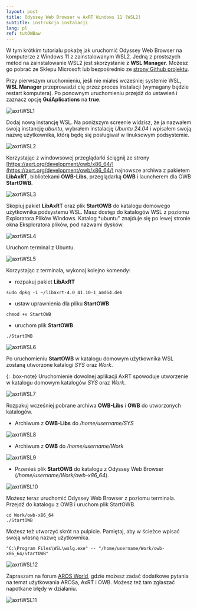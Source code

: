 ```yaml
---
layout: post
title: Odyssey Web Browser w AxRT Windows 11 (WSL2)
subtitle: instrukcja instalacji
lang: pl
ref: tutOWBaw
---
```


W tym krótkim tutorialu pokażę jak uruchomić Odyssey Web Browser na komputerze z Windows 11 z zainstalowanym WSL2. Jedną z prostszych metod na zainstalowanie WSL2 jest skorzystanie z **WSL Manager**. Możesz go pobrać ze Sklepu Microsoft lub bezpośrednio ze [strony Github projektu](https://github.com/bostrot/wsl2-distro-manager/releases).

Przy pierwszym uruchomieniu, jeśli nie miałeś wcześniej systemie WSL, **WSL Manager** przeprowadzi cię przez proces instalacji (wymagany będzie restart komputera). Po ponownym uruchomieniu przejdź do ustawień i zaznacz opcję **GuiAplications** na **true**.

![axrtWSL1](/assets/img/axrtWSL1.png)

Dodaj nową instancję WSL. Na poniższym screenie widzisz, że ja nazwałem swoją instancję *ubuntu*, wybrałem instalację *Ubuntu 24.04* i wpisałem swoją nazwę użytkownika, którą będę się posługiwał w linuksowym podsystemie.

![axrtWSL2](/assets/img/axrtWSL2.png)

Korzystając z windowsowej przeglądarki ściągnij ze strony [https://axrt.org/development/owb/x86_64/](https://axrt.org/development/owb/x86_64/) najnowsze archiwa z pakietem **LibAxRT**, bibliotekami **OWB-Libs**, przeglądarką **OWB** i launcherem dla OWB **StartOWB**.

![axrtWSL3](/assets/img/axrtWSL3.png)

Skopiuj pakiet **LibAxRT** oraz plik **StartOWB** do katalogu domowego użytkownika podsystemu WSL. Masz dostęp do katalogów WSL z poziomu Exploratora Plików Windows. Katalog *ubuntu" znajduje się po lewej stronie okna Eksploratora plików, pod nazwami dysków. 

![axrtWSL4](/assets/img/axrtWSL4.png)

Uruchom terminal z Ubuntu. 

![axrtWSL5](/assets/img/axrtWSL5.png)

Korzystając z terminala, wykonaj kolejno komendy:
- rozpakuj pakiet **LibAxRT**
```
sudo dpkg -i ~/libaxrt-4.0_41.10-1_amd64.deb
```
- ustaw uprawnienia dla pliku **StartOWB**
```
chmod +x StartOWB
```
- uruchom plik **StartOWB**
```
./StartOWB
```
  
![axrtWSL6](/assets/img/axrtWSL6.png)

Po uruchomieniu **StartOWB** w katalogu domowym użytkownika WSL zostaną utworzone katalogi *SYS* oraz *Work*. 

{: .box-note}
Uruchomienie dowolnej aplikacji AxRT spowoduje utworzenie w katalogu domowym katalogów *SYS* oraz *Work*.

![axrtWSL7](/assets/img/axrtWSL7.png)

Rozpakuj wcześniej pobrane archiwa **OWB-Libs** i **OWB** do utworzonych katalogów.  

- Archiwum z **OWB-Libs** do */home/username/SYS*  

![axrtWSL8](/assets/img/axrtWSL8.png)
   
- Archiwum z **OWB** do */home/username/Work*

![axrtWSL9](/assets/img/axrtWSL9.png)

- Przenieś plik **StartOWB** do katalogu z Odyssey Web Browser (*/home/username/Work/owb-x86_64*).

![axrtWSL10](/assets/img/axrtWSL10.png)

Możesz teraz uruchomić Odyssey Web Browser z poziomu terminala. Przejdź do katalogu z OWB i uruchom plik StartOWB.  
```
cd Work/owb-x86_64  
./StartOWB
```

Możesz też utworzyć skrót na pulpicie. Pamiętaj, aby w ścieżce wpisać swoją własną nazwę użytkownika.

```
"C:\Program Files\WSL\wslg.exe" -- "/home/username/Work/owb-x86_64/StartOWB"
```

![axrtWSL12](/assets/img/axrtWSL12.png)

Zapraszam na forum [AROS World](https://www.arosworld.org), gdzie możesz zadać dodatkowe pytania na temat użytkowania AROSa, AxRT i OWB. Możesz też tam zgłaszać napotkane błędy w działaniu.
  
![axrtWSL11](/assets/img/axrtWSL11.png)
